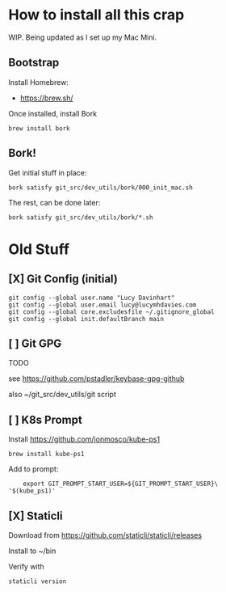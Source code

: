 # How to install all this crap

WIP. Being updated as I set up my Mac Mini.


## Bootstrap

Install Homebrew:

* https://brew.sh/

Once installed, install Bork

```
brew install bork
```

## Bork!

Get initial stuff in place:

```
bork satisfy git_src/dev_utils/bork/000_init_mac.sh
```

The rest, can be done later:

```
bork satisfy git_src/dev_utils/bork/*.sh
```








# Old Stuff


## [X] Git Config (initial)

```
git config --global user.name "Lucy Davinhart"
git config --global user.email lucy@lucymhdavies.com
git config --global core.excludesfile ~/.gitignore_global
git config --global init.defaultBranch main
```



## [ ] Git GPG

TODO

see https://github.com/pstadler/keybase-gpg-github

also ~/git_src/dev_utils/git script


## [ ] K8s Prompt

Install https://github.com/jonmosco/kube-ps1

```
brew install kube-ps1
```

Add to prompt:

```
	export GIT_PROMPT_START_USER=${GIT_PROMPT_START_USER}\ '$(kube_ps1)'
```




## [X] Staticli

Download from https://github.com/staticli/staticli/releases

Install to ~/bin

Verify with

```
staticli version
```
